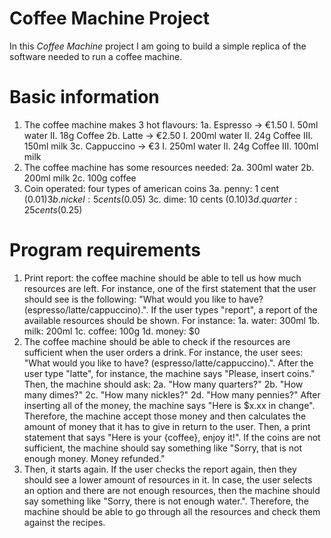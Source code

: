 # Coffee Machine Project

In this _Coffee Machine_ project I am going to build a simple replica of the software needed to run a coffee machine.

# Basic information

1. The coffee machine makes 3 hot flavours:
   1a. Espresso -> €1.50
   I. 50ml water
   II. 18g Coffee
   2b. Latte -> €2.50
   I. 200ml water
   II. 24g Coffee
   III. 150ml milk
   3c. Cappuccino -> €3
   I. 250ml water
   II. 24g Coffee
   III. 100ml milk
2. The coffee machine has some resources needed:
   2a. 300ml water
   2b. 200ml milk
   2c. 100g coffee
3. Coin operated: four types of american coins
   3a. penny: 1 cent ($0.01)
   3b. nickel: 5 cents ($0.05)
   3c. dime: 10 cents ($0.10)
   3d. quarter: 25 cents ($0.25)

# Program requirements

1. Print report: the coffee machine should be able to tell us how much resources are left. For instance, one of the first statement that the user should see is the following: "What would you like to have? (espresso/latte/cappuccino).". If the user types "report", a report of the available resources should be shown. For instance:
   1a. water: 300ml
   1b. milk: 200ml
   1c. coffee: 100g
   1d. money: $0
2. The coffee machine should be able to check if the resources are sufficient when the user orders a drink. For instance, the user sees: "What would you like to have? (espresso/latte/cappuccino).". After the user type "latte", for instance, the machine says "Please, insert coins." Then, the machine should ask:
   2a. "How many quarters?"
   2b. "How many dimes?"
   2c. "How many nickles?"
   2d. "How many pennies?"
   After inserting all of the money, the machine says "Here is $x.xx in change". Therefore, the machine accept those money and then calculates the amount of money that it has to give in return to the user. Then, a print statement that says "Here is your {coffee}, enjoy it!".
   If the coins are not sufficient, the machine should say something like "Sorry, that is not enough money. Money refunded."
3. Then, it starts again. If the user checks the report again, then they should see a lower amount of resources in it. In case, the user selects an option and there are not enough resources, then the machine should say something like "Sorry, there is not enough water.". Therefore, the machine should be able to go through all the resources and check them against the recipes.
